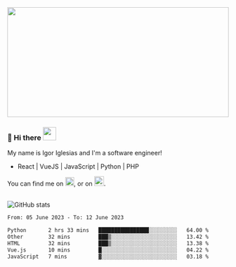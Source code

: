 <img src="https://c.tenor.com/KjVxfRrrncUAAAAd/matrix.gif" width="100%" height="250px">

### 🔭 Hi there <img src="https://raw.githubusercontent.com/MartinHeinz/MartinHeinz/master/wave.gif" width="30px">


My name is Igor Iglesias and I'm a software engineer!
<br>

<ul>
  <li> React | VueJS | JavaScript | Python | PHP </li>
</ul>
You can find me on <a href="https://twitter.com/IgorIglesias5"><img src="https://i.imgur.com/JLLlB5S.png" width="20px"></a>, or on <a href="https://www.linkedin.com/in/igor-iglesias-62478428/"><img src="https://i.imgur.com/PXyIkWx.png" width="22px"></a>.

<br>
<br>

![GitHub stats](https://github-readme-stats.vercel.app/api?username=igoiglesias&show_icons=true&count_private=true&theme=chartreuse-dark&hide_title=true)

<!--START_SECTION:waka-->

```txt
From: 05 June 2023 - To: 12 June 2023

Python       2 hrs 33 mins   ████████████████░░░░░░░░░   64.00 %
Other        32 mins         ███▒░░░░░░░░░░░░░░░░░░░░░   13.42 %
HTML         32 mins         ███▒░░░░░░░░░░░░░░░░░░░░░   13.38 %
Vue.js       10 mins         █░░░░░░░░░░░░░░░░░░░░░░░░   04.22 %
JavaScript   7 mins          ▓░░░░░░░░░░░░░░░░░░░░░░░░   03.18 %
```

<!--END_SECTION:waka-->
